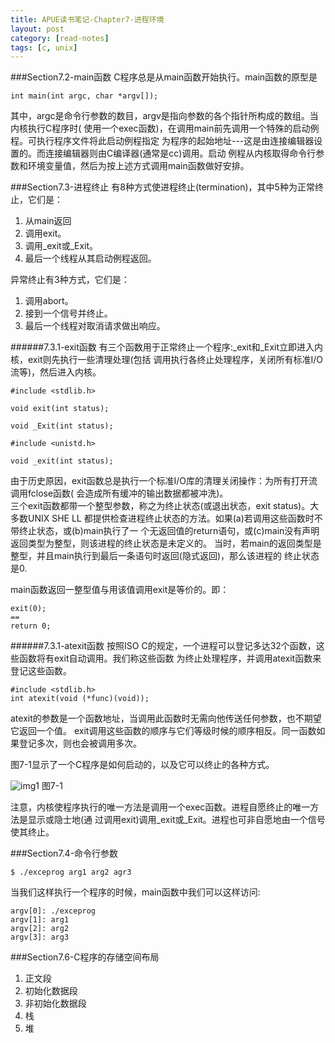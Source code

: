 ```yaml
---
title: APUE读书笔记-Chapter7-进程环境
layout: post
category: [read-notes]
tags: [c, unix]
---
```


###Section7.2-main函数
C程序总是从main函数开始执行。main函数的原型是  

    int main(int argc, char *argv[]);  

其中，argc是命令行参数的数目，argv是指向参数的各个指针所构成的数组。当内核执行C程序时(
使用一个exec函数)，在调用main前先调用一个特殊的启动例程。可执行程序文件将此启动例程指定
为程序的起始地址---这是由连接编辑器设置的。而连接编辑器则由C编译器(通常是cc)调用。启动
例程从内核取得命令行参数和环境变量值，然后为按上述方式调用main函数做好安排。  

###Section7.3-进程终止
有8种方式使进程终止(termination)，其中5种为正常终止，它们是：  

1. 从main返回  
2. 调用exit。  
3. 调用_exit或_Exit。  
4. 最后一个线程从其启动例程返回。  

异常终止有3种方式，它们是：  

1. 调用abort。  
2. 接到一个信号并终止。  
3. 最后一个线程对取消请求做出响应。  

######7.3.1-exit函数
有三个函数用于正常终止一个程序:_exit和_Exit立即进入内核，exit则先执行一些清理处理(包括
调用执行各终止处理程序，关闭所有标准I/O流等)，然后进入内核。  

	#include <stdlib.h>
	
	void exit(int status);

	void _Exit(int status);

	#include <unistd.h>
	
	void _exit(int status);  

由于历史原因，exit函数总是执行一个标准I/O库的清理关闭操作：为所有打开流调用fclose函数(
会造成所有缓冲的输出数据都被冲洗)。  
三个exit函数都带一个整型参数，称之为终止状态(或退出状态，exit status)。大多数UNIX SHE
LL 都提供检查进程终止状态的方法。如果(a)若调用这些函数时不带终止状态，或(b)main执行了一
个无返回值的return语句，或(c)main没有声明返回类型为整型，则该进程的终止状态是未定义的。
当时，若main的返回类型是整型，并且main执行到最后一条语句时返回(隐式返回)，那么该进程的
终止状态是0.  

main函数返回一整型值与用该值调用exit是等价的。即：  

	exit(0);
	==
	return 0;  

######7.3.1-atexit函数
按照ISO C的规定，一个进程可以登记多达32个函数，这些函数将有exit自动调用。我们称这些函数
为终止处理程序，并调用atexit函数来登记这些函数。

	#include <stdlib.h>
	int atexit(void (*func)(void));  

atexit的参数是一个函数地址，当调用此函数时无需向他传送任何参数，也不期望它返回一个值。
exit调用这些函数的顺序与它们等级时候的顺序相反。同一函数如果登记多次，则也会被调用多次。

图7-1显示了一个C程序是如何启动的，以及它可以终止的各种方式。  

![img1](https://raw.github.com/yuxingfirst/yuxingfirst.github.io/master/_images/read-notes/read-notes-apue-c7-img1.jpg)
图7-1  

注意，内核使程序执行的唯一方法是调用一个exec函数。进程自愿终止的唯一方法是显示或隐士地(通
过调用exit)调用_exit或_Exit。进程也可非自愿地由一个信号使其终止。  

###Section7.4-命令行参数
	
	$ ./exceprog arg1 arg2 agr3  

当我们这样执行一个程序的时候，main函数中我们可以这样访问:

	argv[0]: ./exceprog
	argv[1]: arg1
	argv[2]: arg2
	argv[3]: arg3  

###Section7.6-C程序的存储空间布局

1. 正文段  
2. 初始化数据段  
3. 非初始化数据段  
4. 栈  
5. 堆  










